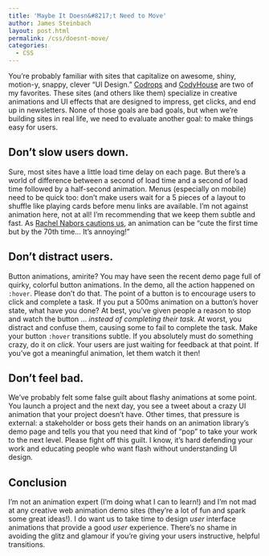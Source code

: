 ```yaml
---
title: 'Maybe It Doesn&#8217;t Need to Move'
author: James Steinbach
layout: post.html
permalink: /css/doesnt-move/
categories:
  - CSS
---
```

You&#8217;re probably familiar with sites that capitalize on awesome, shiny, motion-y, snappy, clever &#8220;UI Design.&#8221; [Codrops](http://tympanus.net/codrops/category/playground/) and [CodyHouse](http://codyhouse.co/library/) are two of my favorites. These sites (and others like them) specialize in creative animations and UI effects that are designed to impress, get clicks, and end up in newsletters. None of those goals are bad goals, but when we&#8217;re building sites in real life, we need to evaluate another goal: to make things easy for users.

## Don&#8217;t slow users down.

Sure, most sites have a little load time delay on each page. But there&#8217;s a world of difference between a second of load time and a second of load time followed by a half-second animation. Menus (especially on mobile) need to be quick too: don&#8217;t make users wait for a 5 pieces of a layout to shuffle like playing cards before menu links are available. I&#8217;m not against animation here, not at all! I&#8217;m recommending that we keep them subtle and fast. As [Rachel Nabors cautions us](http://24ways.org/2014/five-ways-to-animate-responsibly/), an animation can be &#8220;cute the first time but by the 70th time&hellip; It&#8217;s annoying!&#8221;

## Don&#8217;t distract users.

Button animations, amirite? You may have seen the recent demo page full of quirky, colorful button animations. In the demo, all the action happened on `:hover`. Please don&#8217;t do that. The point of a button is to encourage users to click and complete a task. If you put a 500ms animation on a button&#8217;s hover state, what have you done? At best, you&#8217;ve given people a reason to stop and watch the button &hellip; *instead of completing their task*. At worst, you distract and confuse them, causing some to fail to complete the task. Make your button `:hover` transitions subtle. If you absolutely must do something crazy, do it on *click*. Your users are just waiting for feedback at that point. If you&#8217;ve got a meaningful animation, let them watch it then!

## Don&#8217;t feel bad.

We&#8217;ve probably felt some false guilt about flashy animations at some point. You launch a project and the next day, you see a tweet about a crazy UI animation that your project doesn&#8217;t have. Other times, that pressure is external: a stakeholder or boss gets their hands on an animation library&#8217;s demo page and tells you that you need that kind of &#8220;pop&#8221; to take your work to the next level. Please fight off this guilt. I know, it&#8217;s hard defending your work and educating people who want flash without understanding UI design.

## Conclusion

I&#8217;m not an animation expert (I&#8217;m doing what I can to learn!) and I&#8217;m not mad at any creative web animation demo sites (they&#8217;re a lot of fun and spark some great ideas!). I do want us to take time to design *user* interface animations that provide a good *user* experience. There&#8217;s no shame in avoiding the glitz and glamour if you&#8217;re giving your users instructive, helpful transitions.
